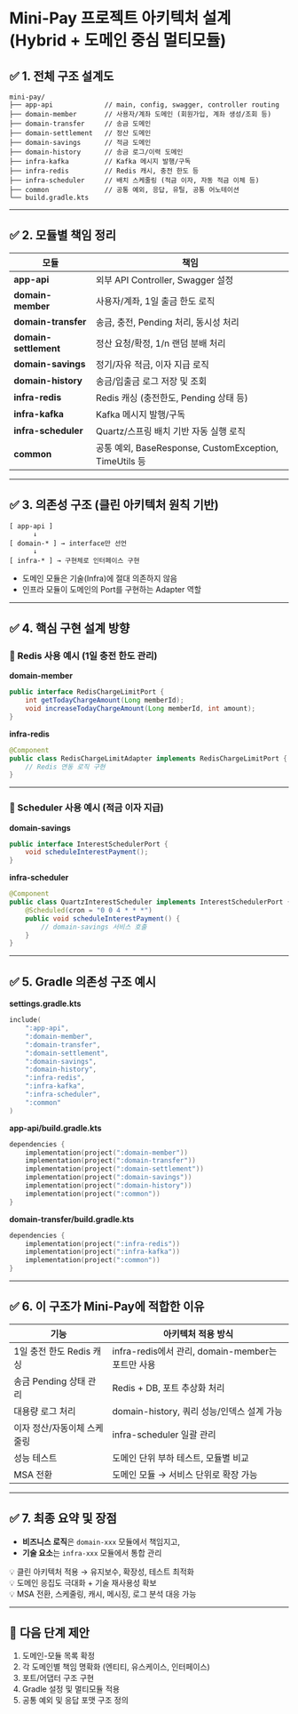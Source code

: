 # Mini-Pay 프로젝트 아키텍처 설계 (Hybrid + 도메인 중심 멀티모듈)

## ✅ 1. 전체 구조 설계도
```
mini-pay/
├── app-api             // main, config, swagger, controller routing
├── domain-member       // 사용자/계좌 도메인 (회원가입, 계좌 생성/조회 등)
├── domain-transfer     // 송금 도메인
├── domain-settlement   // 정산 도메인
├── domain-savings      // 적금 도메인
├── domain-history      // 송금 로그/이력 도메인
├── infra-kafka         // Kafka 메시지 발행/구독
├── infra-redis         // Redis 캐시, 충전 한도 등
├── infra-scheduler     // 배치 스케줄링 (적금 이자, 자동 적금 이체 등)
├── common              // 공통 예외, 응답, 유틸, 공통 어노테이션
└── build.gradle.kts
```

---

## ✅ 2. 모듈별 책임 정리

| 모듈 | 책임 |
|------|------|
| **app-api** | 외부 API Controller, Swagger 설정 |
| **domain-member** | 사용자/계좌, 1일 출금 한도 로직 |
| **domain-transfer** | 송금, 충전, Pending 처리, 동시성 처리 |
| **domain-settlement** | 정산 요청/확정, 1/n 랜덤 분배 처리 |
| **domain-savings** | 정기/자유 적금, 이자 지급 로직 |
| **domain-history** | 송금/입출금 로그 저장 및 조회 |
| **infra-redis** | Redis 캐싱 (충전한도, Pending 상태 등) |
| **infra-kafka** | Kafka 메시지 발행/구독 |
| **infra-scheduler** | Quartz/스프링 배치 기반 자동 실행 로직 |
| **common** | 공통 예외, BaseResponse, CustomException, TimeUtils 등 |

---

## ✅ 3. 의존성 구조 (클린 아키텍처 원칙 기반)

```
[ app-api ]
      ↓
[ domain-* ] → interface만 선언
      ↓
[ infra-* ] → 구현체로 인터페이스 구현
```

- 도메인 모듈은 기술(Infra)에 절대 의존하지 않음
- 인프라 모듈이 도메인의 Port를 구현하는 Adapter 역할

---

## ✅ 4. 핵심 구현 설계 방향

### 🔸 Redis 사용 예시 (1일 충전 한도 관리)

**domain-member**
```java
public interface RedisChargeLimitPort {
    int getTodayChargeAmount(Long memberId);
    void increaseTodayChargeAmount(Long memberId, int amount);
}
```

**infra-redis**
```java
@Component
public class RedisChargeLimitAdapter implements RedisChargeLimitPort {
    // Redis 연동 로직 구현
}
```

---

### 🔸 Scheduler 사용 예시 (적금 이자 지급)

**domain-savings**
```java
public interface InterestSchedulerPort {
    void scheduleInterestPayment();
}
```

**infra-scheduler**
```java
@Component
public class QuartzInterestScheduler implements InterestSchedulerPort {
    @Scheduled(cron = "0 0 4 * * *")
    public void scheduleInterestPayment() {
        // domain-savings 서비스 호출
    }
}
```

---

## ✅ 5. Gradle 의존성 구조 예시

**settings.gradle.kts**
```kotlin
include(
    ":app-api",
    ":domain-member",
    ":domain-transfer",
    ":domain-settlement",
    ":domain-savings",
    ":domain-history",
    ":infra-redis",
    ":infra-kafka",
    ":infra-scheduler",
    ":common"
)
```

**app-api/build.gradle.kts**
```kotlin
dependencies {
    implementation(project(":domain-member"))
    implementation(project(":domain-transfer"))
    implementation(project(":domain-settlement"))
    implementation(project(":domain-savings"))
    implementation(project(":domain-history"))
    implementation(project(":common"))
}
```

**domain-transfer/build.gradle.kts**
```kotlin
dependencies {
    implementation(project(":infra-redis"))
    implementation(project(":infra-kafka"))
    implementation(project(":common"))
}
```

---

## ✅ 6. 이 구조가 Mini-Pay에 적합한 이유

| 기능 | 아키텍처 적용 방식 |
|------|-------------------|
| 1일 충전 한도 Redis 캐싱 | infra-redis에서 관리, domain-member는 포트만 사용 |
| 송금 Pending 상태 관리 | Redis + DB, 포트 추상화 처리 |
| 대용량 로그 처리 | domain-history, 쿼리 성능/인덱스 설계 가능 |
| 이자 정산/자동이체 스케줄링 | infra-scheduler 일괄 관리 |
| 성능 테스트 | 도메인 단위 부하 테스트, 모듈별 비교 |
| MSA 전환 | 도메인 모듈 → 서비스 단위로 확장 가능 |

---

## ✅ 7. 최종 요약 및 장점

- **비즈니스 로직**은 `domain-xxx` 모듈에서 책임지고,
- **기술 요소**는 `infra-xxx` 모듈에서 통합 관리

💡 클린 아키텍처 적용 → 유지보수, 확장성, 테스트 최적화  
💡 도메인 응집도 극대화 + 기술 재사용성 확보  
💡 MSA 전환, 스케줄링, 캐시, 메시징, 로그 분석 대응 가능

---

## 🔧 다음 단계 제안

1. 도메인-모듈 목록 확정
2. 각 도메인별 책임 명확화 (엔티티, 유스케이스, 인터페이스)
3. 포트/어댑터 구조 구현
4. Gradle 설정 및 멀티모듈 적용
5. 공통 예외 및 응답 포맷 구조 정의
